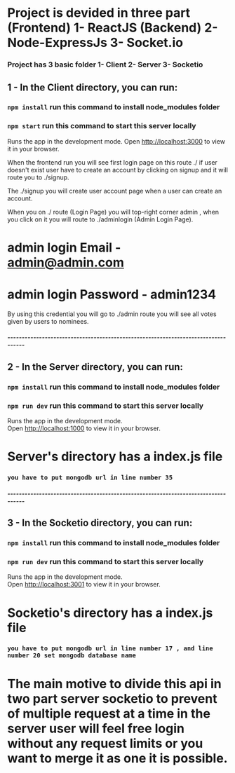 # Project is devided in three part (Frontend)  1- ReactJS (Backend) 2- Node-ExpressJs 3- Socket.io

### Project has 3 basic folder 1- Client 2- Server 3- Socketio

## 1 - In the Client directory, you can run:

### `npm install`  run this command to install node_modules folder

### `npm start`  run this command to start this server locally

Runs the app in the development mode.
Open [http://localhost:3000](http://localhost:3000) to view it in your browser.

When the frontend run you will see first login page on this route ./ if user doesn't exist user have to create an account by clicking on signup and it will route you to ./signup.

The ./signup you will create user account page when a user can create an account.

When you on ./ route (Login Page) you will top-right corner admin , when you click on it you will route to ./adminlogin (Admin Login Page).

# admin login Email - admin@admin.com
# admin login Password -  admin1234

By using this credential you will go to ./admin route you will see all votes given by users to nominees.

##### ----------------------------------------------------------------------------------




## 2 - In the Server directory, you can run:

### `npm install`  run this command to install node_modules folder

### `npm run dev`  run this command to start this server locally

Runs the app in the development mode.\
Open [http://localhost:1000](http://localhost:1000) to view it in your browser.

# Server's directory has a index.js file 

### `you have to put mongodb url in line number 35`


##### ----------------------------------------------------------------------------------




## 3 - In the Socketio directory, you can run:

### `npm install`  run this command to install node_modules folder

### `npm run dev`  run this command to start this server locally

Runs the app in the development mode.\
Open [http://localhost:3001](http://localhost:3001) to view it in your browser.

# Socketio's directory has a index.js file 

### `you have to put mongodb url in line number 17 , and line number 20 set mongodb database name`


# The main motive to divide this api in two part server socketio to prevent of multiple request at a time in the server user will feel free login without any request limits or you want to merge it as one it is possible.
